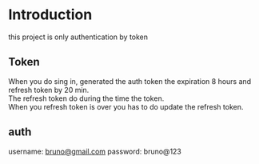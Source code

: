 # Introduction

this project is only authentication by token 

## Token
When you do sing in, generated the auth token the expiration 8 hours and refresh token by 20 min.  
The refresh token do during the time the token.  
When you refresh token is over you has to do update the refresh token.    

## auth
username: bruno@gmail.com
password: bruno@123
